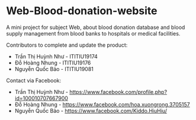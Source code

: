 # Web-Blood-donation-website
A mini project for subject Web, about blood donation database and blood supply management from blood banks to hospitals or medical facilities.  

Contributors to complete and update the product:
- Trần Thị Huỳnh Như	-	ITITIU19174 
- Đỗ Hoàng Nhung	    -	ITITIU19176
- Nguyễn Quốc Bảo		  -	ITITIU19081 


Contact via Facebook:
- Trần Thị Huỳnh Như	-	https://www.facebook.com/profile.php?id=100010707667900
- Đỗ Hoàng Nhung	 -	https://www.facebook.com/hoa.xuongrong.3705157
- Nguyễn Quốc Bảo		-	 https://www.facebook.com/Kiddo.HiuHiu/

